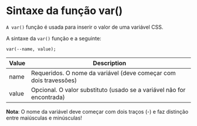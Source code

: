 # Sintaxe da função var()

```A var()``` função é usada para inserir o valor de uma variável CSS.

A sintaxe da ```var()``` função e a seguinte:

```var(--name, value);```

| Value | Description |
| ----- |  ---------- |
| name  | Requeridos. O nome da variável (deve começar com dois travessões) |
| value | Opcional. O valor substituto (usado se a variável não for encontrada) |

**Nota**:  O nome da variável deve começar com dois traços (-) e faz distinção entre maiúsculas e minúsculas!

